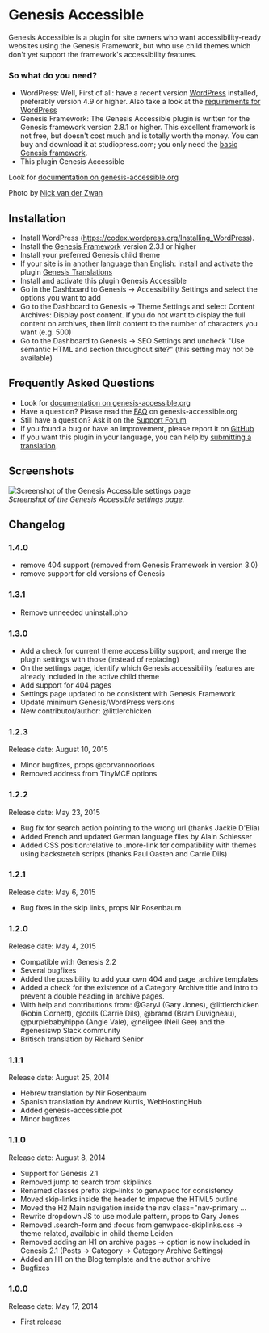# Genesis Accessible

Genesis Accessible is a plugin for site owners who want accessibility-ready websites using the Genesis Framework, but who use child themes which don't yet support the framework's accessibility features.

### So what do you need?

- WordPress: Well, First of all: have a recent version [WordPress](https://www.wordpress.org) installed, preferably version 4.9 or higher. Also take a look at the [requirements for WordPress](https://wordpress.org/about/requirements/)
- Genesis Framework: The Genesis Accessible plugin is written for the Genesis framework version 2.8.1 or higher. This excellent framework is not free, but doesn't cost much and is totally worth the money. You can buy and download it at studiopress.com; you only need the [basic Genesis framework](https://my.studiopress.com/themes/genesis/).
- This plugin Genesis Accessible

Look for [documentation on genesis-accessible.org](https://genesis-accessible.org)

Photo by [Nick van der Zwan](https://unsplash.com/photos/Qco9YF2io4Q)

## Installation

- Install WordPress (https://codex.wordpress.org/Installing_WordPress).
- Install the [Genesis Framework](https://my.studiopress.com/themes/genesis/) version 2.3.1 or higher
- Install your preferred Genesis child theme
- If your site is in another language than English: install and activate the plugin [Genesis Translations](https://wordpress.org/plugins/genesis-translations/)
- Install and activate this plugin Genesis Accessible
- Go in the Dashboard to Genesis → Accessibility Settings and select the options you want to add
- Go to the Dashboard to Genesis → Theme Settings and select Content Archives: Display post content. If you do not want to display the full content on archives, then limit content to the number of characters you want (e.g. 500)
- Go to the Dashboard to Genesis → SEO Settings and uncheck "Use semantic HTML and section throughout site?" (this setting may not be available)

## Frequently Asked Questions

- Look for [documentation on genesis-accessible.org](https://genesis-accessible.org)
- Have a question? Please read the [FAQ](https://genesis-accessible.org/documentation/faq/) on genesis-accessible.org
- Still have a question? Ask it on the [Support Forum](https://wordpress.org/support/plugin/genesis-accessible)
- If you found a bug or have an improvement, please report it on [GitHub](https://github.com/robincornett/genesis-accessible)
- If you want this plugin in your language, you can help by [submitting a translation](https://translate.wordpress.org/projects/wp-plugins/genesis-accessible).

## Screenshots

![Screenshot of the Genesis Accessible settings page](https://github.com/robincornett/genesis-accessible/blob/develop/assets/screenshot-1.png)  
_Screenshot of the Genesis Accessible settings page._

## Changelog

### 1.4.0
* remove 404 support (removed from Genesis Framework in version 3.0)
* remove support for old versions of Genesis

### 1.3.1
* Remove unneeded uninstall.php

### 1.3.0

* Add a check for current theme accessibility support, and merge the plugin settings with those (instead of replacing)
* On the settings page, identify which Genesis accessibility features are already included in the active child theme
* Add support for 404 pages
* Settings page updated to be consistent with Genesis Framework
* Update minimum Genesis/WordPress versions
* New contributor/author: @littlerchicken

### 1.2.3

Release date: August 10, 2015

* Minor bugfixes, props @corvannoorloos
* Removed address from TinyMCE options

### 1.2.2

Release date: May 23, 2015

* Bug fix for search action pointing to the wrong url (thanks Jackie D'Elia)
* Added French and updated German language files by Alain Schlesser
* Added CSS position:relative to .more-link for compatibility with themes using backstretch scripts (thanks Paul Oasten and Carrie Dils)

### 1.2.1

Release date: May 6, 2015

* Bug fixes in the skip links, props Nir Rosenbaum

### 1.2.0

Release date: May 4, 2015

* Compatible with Genesis 2.2
* Several bugfixes
* Added the possibility to add your own 404 and page_archive templates
* Added a check for the existence of a Category Archive title and intro to prevent a double heading in archive pages.
* With help and contributions from: @GaryJ (Gary Jones), @littlerchicken (Robin Cornett), @cdils (Carrie Dils), @bramd (Bram Duvigneau), @purplebabyhippo (Angie Vale), @neilgee (Neil Gee) and the #genesiswp Slack community
* Britisch translation by Richard Senior

### 1.1.1

Release date: August 25, 2014

* Hebrew translation by Nir Rosenbaum
* Spanish translation by Andrew Kurtis, WebHostingHub
* Added genesis-accessible.pot
* Minor bugfixes

### 1.1.0

Release date: August 8, 2014

* Support for Genesis 2.1
* Removed jump to search from skiplinks
* Renamed classes prefix skip-links to genwpacc for consistency
* Moved skip-links inside the header to improve the HTML5 outline
* Moved the H2 Main navigation inside the nav class="nav-primary ...
* Rewrite dropdown JS to use module pattern, props to Gary Jones
* Removed .search-form and :focus from genwpacc-skiplinks.css → theme related, available in child theme Leiden
* Removed adding an H1 on archive pages → option is now included in Genesis 2.1 (Posts → Category → Category Archive Settings)
* Added an H1 on the Blog template and the author archive
* Bugfixes

### 1.0.0

Release date: May 17, 2014

* First release
